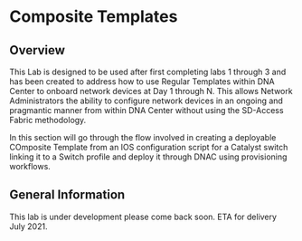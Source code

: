 # Composite Templates
## Overview
This Lab is designed to be used after first completing labs 1 through 3 and has been created to address how to use Regular Templates within DNA Center to onboard network devices at Day 1 through N. This allows Network Administrators the ability to configure network devices in an ongoing and pragmantic manner from within DNA Center without using the SD-Access Fabric methodology.

In this section will go through the flow involved in creating a deployable COmposite Template from an IOS configuration script for a Catalyst switch linking it to a Switch profile and deploy it through DNAC using provisioning workflows.

## General Information
This lab is under development please come back soon. ETA for delivery July 2021.


